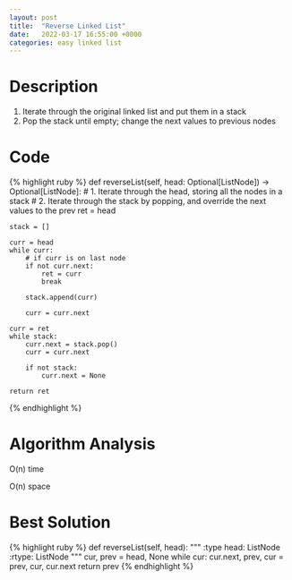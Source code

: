 ```yaml
---
layout: post
title:  "Reverse Linked List"
date:   2022-03-17 16:55:00 +0000
categories: easy linked list
---
```

# Description
1. Iterate through the original linked list and put them in a stack
2. Pop the stack until empty; change the next values to previous nodes

# Code
{% highlight ruby %}
def reverseList(self, head: Optional[ListNode]) -> Optional[ListNode]:
    # 1. Iterate through the head, storing all the nodes in a stack
    # 2. Iterate through the stack by popping, and override the next values to the prev
    ret = head
    
    stack = []
    
    curr = head
    while curr:
        # if curr is on last node
        if not curr.next:
            ret = curr
            break
        
        stack.append(curr)
        
        curr = curr.next
    
    curr = ret
    while stack:
        curr.next = stack.pop()
        curr = curr.next
        
        if not stack:
            curr.next = None
    
    return ret
{% endhighlight %}

# Algorithm Analysis
O(n) time

O(n) space

# Best Solution
{% highlight ruby %}
def reverseList(self, head):
    """
    :type head: ListNode
    :rtype: ListNode
    """
    cur, prev = head, None
    while cur:
        cur.next, prev, cur = prev, cur, cur.next
    return prev
{% endhighlight %}